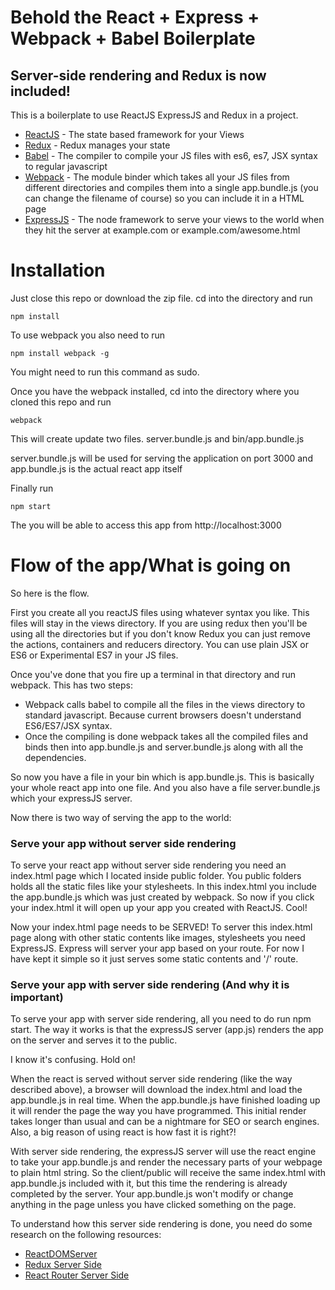 # Behold the React + Express + Webpack + Babel Boilerplate
## Server-side rendering and Redux is now included!

This is a boilerplate to use ReactJS ExpressJS and Redux in a project.

- [ReactJS] - The state based framework for your Views
- [Redux] - Redux manages your state
- [Babel] - The compiler to compile your JS files with es6, es7, JSX syntax to regular javascript
- [Webpack] - The module binder which takes all your JS files from different directories and compiles them into a single app.bundle.js (you can change the filename of course) so you can include it in a HTML page
- [ExpressJS] - The node framework to serve your views to the world when they hit the server at example.com or example.com/awesome.html


# Installation
Just close this repo or download the zip file. cd into the directory and run

    npm install

To use webpack you also need to run

    npm install webpack -g

You might need to run this command as sudo.

Once you have the webpack installed, cd into the directory where you cloned this repo and run

    webpack

This will create update two files. server.bundle.js and bin/app.bundle.js

server.bundle.js will be used for serving the application on port 3000 and app.bundle.js is the actual react app itself

Finally run

    npm start

The you will be able to access this app from http://localhost:3000

# Flow of the app/What is going on
So here is the flow.

First you create all you reactJS files using whatever syntax you like. This files will stay in the views directory. If you are using redux then you'll be using all the directories but if you don't know Redux you can just remove the actions, containers and reducers directory. You can use plain JSX or ES6 or Experimental ES7 in your JS files.

Once you've done that you fire up a terminal in that directory and run webpack. This has two steps:

- Webpack calls babel to compile all the files in the views directory to standard javascript. Because current browsers doesn't understand ES6/ES7/JSX syntax.
- Once the compiling is done webpack takes all the compiled files and binds then into app.bundle.js and server.bundle.js along with all the dependencies.

So now you have a file in your bin which is app.bundle.js. This is basically your whole react app into one file. And you also have a file server.bundle.js which your expressJS server.

Now there is two way of serving the app to the world:

### Serve your app without server side rendering

To serve your react app without server side rendering you need an index.html page which I located inside public folder. You public folders holds all the static files like your stylesheets. In this index.html you include the app.bundle.js which was just created by webpack. So now if you click your index.html it will open up your app you created with ReactJS. Cool!

Now your index.html page needs to be SERVED! To server this index.html page along with other static contents like images, stylesheets you need ExpressJS. Express will server your app based on your route. For now I have kept it simple so it just serves some static contents and '/' route.

### Serve your app with server side rendering (And why it is important)

To serve your app with server side rendering, all you need to do run npm start. The way it works is that the expressJS server (app.js) renders the app on the server and serves it to the public.

I know it's confusing. Hold on!

When the react is served without server side rendering (like the way described above), a browser will download the index.html and load the app.bundle.js in real time. When the app.bundle.js have finished loading up it will render the page the way you have programmed. This initial render takes longer than usual and can be a nightmare for SEO or search engines. Also, a big reason of using react is how fast it is right?!

With server side rendering, the expressJS server will use the react engine to take your app.bundle.js and render the necessary parts of your webpage to plain html string. So the client/public will receive the same index.html with app.bundle.js included with it, but this time the rendering is already completed by the server. Your app.bundle.js won't modify or change anything in the page unless you have clicked something on the page.

To understand how this server side rendering is done, you need do some research on the following resources:

- [ReactDOMServer]
- [Redux Server Side]
- [React Router Server Side]


[ReactJS]: <https://facebook.github.io/react/>
[Babel]: <https://babeljs.io/>
[Webpack]: <https://webpack.github.io/>
[ExpressJS]: <http://expressjs.com/>
[Redux]: <http://redux.js.org/>
[ReactDOMServer]: <https://facebook.github.io/react/docs/react-dom-server.html>
[Redux Server Side]: <http://redux.js.org/docs/recipes/ServerRendering.html>
[React Router Server Side]: <https://github.com/ReactTraining/react-router/blob/master/docs/guides/ServerRendering.md>

